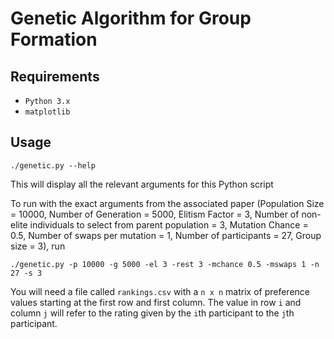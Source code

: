 # Genetic Algorithm for Group Formation

## Requirements
- `Python 3.x`
- `matplotlib`

## Usage
```
./genetic.py --help
```
This will display all the relevant arguments for this Python script

To run with the exact arguments from the associated paper (Population Size = 10000, Number of Generation = 5000, Elitism Factor = 3, Number of non-elite individuals to select from parent population = 3, Mutation Chance = 0.5, Number of swaps per mutation = 1, Number of participants = 27, Group size = 3), run

```
./genetic.py -p 10000 -g 5000 -el 3 -rest 3 -mchance 0.5 -mswaps 1 -n 27 -s 3
```
You will need a file called `rankings.csv` with a `n x n` matrix of preference values starting at the first row and first column. The value in row `i` and column `j` will refer to the rating given by the `i`th participant to the `j`th participant.

